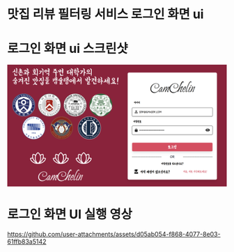 # 맛집 리뷰 필터링 서비스 로그인 화면 ui

# 로그인 화면 ui 스크린샷
![alt text](image-1.png)

# 로그인 화면 UI 실행 영상
https://github.com/user-attachments/assets/d05ab054-f868-4077-8e03-61ffb83a5142


